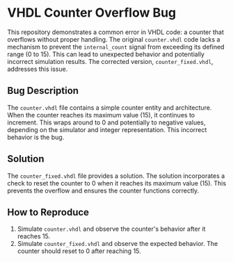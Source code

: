 # VHDL Counter Overflow Bug

This repository demonstrates a common error in VHDL code: a counter that overflows without proper handling. The original `counter.vhdl` code lacks a mechanism to prevent the `internal_count` signal from exceeding its defined range (0 to 15). This can lead to unexpected behavior and potentially incorrect simulation results.  The corrected version, `counter_fixed.vhdl`, addresses this issue. 

## Bug Description

The `counter.vhdl` file contains a simple counter entity and architecture.  When the counter reaches its maximum value (15), it continues to increment. This wraps around to 0 and potentially to negative values, depending on the simulator and integer representation. This incorrect behavior is the bug.

## Solution

The `counter_fixed.vhdl` file provides a solution.  The solution incorporates a check to reset the counter to 0 when it reaches its maximum value (15). This prevents the overflow and ensures the counter functions correctly.

## How to Reproduce

1.  Simulate `counter.vhdl` and observe the counter's behavior after it reaches 15. 
2. Simulate `counter_fixed.vhdl` and observe the expected behavior.  The counter should reset to 0 after reaching 15.
